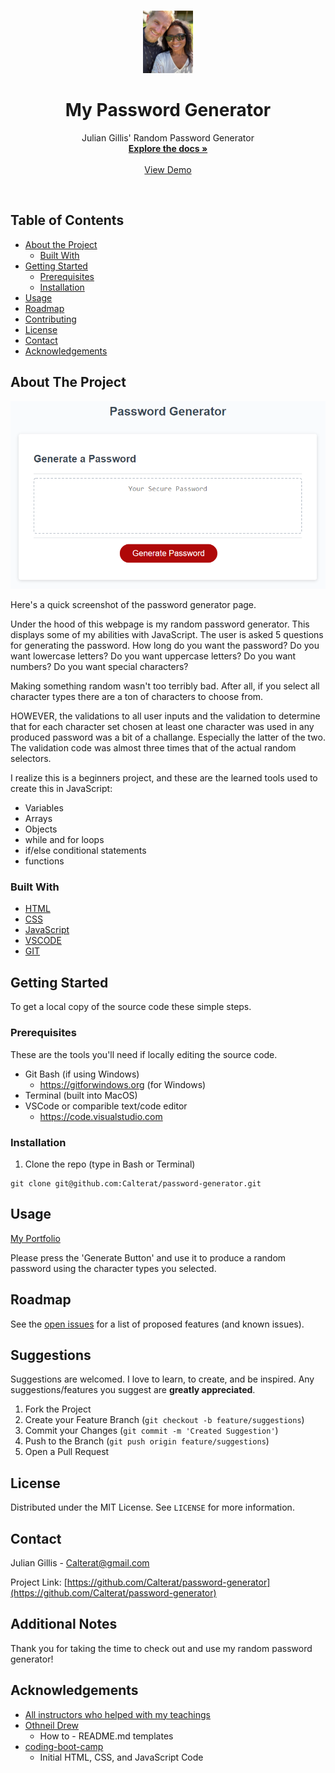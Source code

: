 <!-- PROJECT LOGO -->
<br />
<p align="center">
  <a href="https://github.com/Calterat/Portfolio">
    <img src="./assets/images/julian-img.jpeg" alt="Logo" width="80" height="100">
  </a>

  <h1 align="center">My Password Generator</h1>

  <p align="center">
    Julian Gillis' Random Password Generator
    <br />
    <a href="https://github.com/Calterat/password-generator"><strong>Explore the docs »</strong></a>
    <br />
    <br />
    <a href="https://calterat.github.io/password-generator/">View Demo</a>
  </p>
</p>
<br/>

<!-- TABLE OF CONTENTS -->
## Table of Contents

* [About the Project](#about-the-project)
  * [Built With](#built-with)
* [Getting Started](#getting-started)
  * [Prerequisites](#prerequisites)
  * [Installation](#installation)
* [Usage](#usage)
* [Roadmap](#roadmap)
* [Contributing](#contributing)
* [License](#license)
* [Contact](#contact)
* [Acknowledgements](#acknowledgements)



<!-- ABOUT THE PROJECT -->
## About The Project

![](./assets/images/pass-gen-mockup.png)

Here's a quick screenshot of the password generator page.

Under the hood of this webpage is my random password generator. This displays some of my abilities with JavaScript. The user is asked 5 questions for generating the password. How long do you want the password? Do you want lowercase letters? Do you want uppercase letters? Do you want numbers? Do you want special characters?

Making something random wasn't too terribly bad. After all, if you select all character types there are a ton of characters to choose from. 

HOWEVER, the validations to all user inputs and the validation to determine that for each character set chosen at least one character was used in any produced password was a bit of a challange. Especially the latter of the two. The validation code was almost three times that of the actual random selectors.

I realize this is a beginners project, and these are the learned tools used to create this in JavaScript:
 - Variables
 - Arrays
 - Objects
 - while and for loops
 - if/else conditional statements
 - functions




### Built With

* [HTML]()
* [CSS]()
* [JavaScript]()
* [VSCODE]()
* [GIT]()



<!-- GETTING STARTED -->
## Getting Started

To get a local copy of the source code these simple steps.

### Prerequisites

These are the tools you'll need if locally editing the source code.
* Git Bash (if using Windows)
    * https://gitforwindows.org (for Windows)
* Terminal (built into MacOS)
* VSCode or comparible text/code editor
    * https://code.visualstudio.com

### Installation

1. Clone the repo (type in Bash or Terminal)
```
git clone git@github.com:Calterat/password-generator.git
```



<!-- USAGE EXAMPLES -->
## Usage

[My Portfolio](https://calterat.github.io/password-generator/)

Please press the 'Generate Button' and use it to produce a random password using the character types you selected.



<!-- ROADMAP -->
## Roadmap

See the [open issues](https://github.com/Calterat/password-generator/issues) for a list of proposed features (and known issues).



<!-- Suggestions -->
## Suggestions

Suggestions are welcomed. I love to learn, to create, and be inspired. Any suggestions/features you suggest are **greatly appreciated**.

1. Fork the Project
2. Create your Feature Branch (`git checkout -b feature/suggestions`)
3. Commit your Changes (`git commit -m 'Created Suggestion'`)
4. Push to the Branch (`git push origin feature/suggestions`)
5. Open a Pull Request



<!-- LICENSE -->
## License

Distributed under the MIT License. See `LICENSE` for more information.



<!-- CONTACT -->
## Contact

Julian Gillis -  Calterat@gmail.com

Project Link: [https://github.com/Calterat/password-generator](https://github.com/Calterat/password-generator)


<!-- Additional Notes -->
## Additional Notes

Thank you for taking the time to check out and use my random password generator!


<!-- ACKNOWLEDGEMENTS -->
## Acknowledgements

* [All instructors who helped with my teachings]()
* [Othneil Drew](#https://github.com/othneildrew)
    * How to - README.md templates
* [coding-boot-camp](#https://github.com/coding-boot-camp)
    * Initial HTML, CSS, and JavaScript Code





<!-- MARKDOWN LINKS & IMAGES -->
<!--

[GitHub Repository]: https://github.com/Calterat/password-generator
[Password Generator URL]: https://calterat.github.io/password-generator/
[issues-url]: https://github.com/Calterat/password-generator/issues
[license-url]: https://github.com/Calterat/password-generator/blob/master/LICENSE.txt
[linkedin-url]: https://www.linkedin.com/in/julian-gillis-5ba18b20/
![personal-image](./assets/images/julian-img.jpeg)
![product-screenshot](./assets/images/pass-gen-mockup.png)

-->